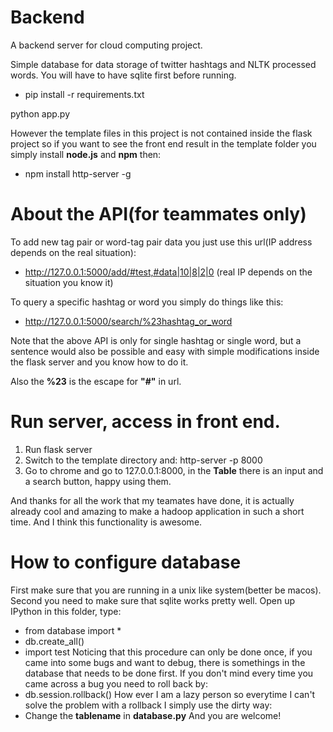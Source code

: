 # Backend

A backend server for cloud computing project. 

Simple database for data storage of twitter hashtags and NLTK processed words. You will have to have sqlite first before running.

- pip install -r requirements.txt

python app.py

However the template files in this project is not contained inside the flask project so if you want to see the front end result in the template folder you simply install **node.js** and **npm** then:

- npm install http-server -g

# About the API(for teammates only)

To add new tag pair or word-tag pair data you just use this url(IP address depends on the real situation):
- http://127.0.0.1:5000/add/#test,#data|10|8|2|0 (real IP depends on the situation you know it)

To query a specific hashtag or word you simply do things like this:
- http://127.0.0.1:5000/search/%23hashtag_or_word

Note that the above API is only for single hashtag or single word, but a sentence would also be possible and easy with simple modifications inside the flask server and you know how to do it.

Also the **%23** is the escape for **"#"** in url.

# Run server, access in front end.
1. Run flask server
2. Switch to the template directory and: http-server -p 8000
3. Go to chrome and go to 127.0.0.1:8000, in the **Table** there is an input and a search button, happy using them.

And thanks for all the work that my teamates have done, it is actually already cool and amazing to make a hadoop application in such a short time. And I think this functionality is awesome.

# How to configure database
First make sure that you are running in a unix like system(better be macos). Second you need to make sure that sqlite works pretty well. 
Open up IPython in this folder, type:
- from database import *
- db.create_all()
- import test
Noticing that this procedure can only be done once, if you came into some bugs and want to debug, there is somethings in the database that needs to be done first. If you don't mind every time you came across a bug you need to roll back by:
- db.session.rollback()
How ever I am a lazy person so everytime I can't solve the problem with a rollback I simply use the dirty way:
- Change the **__tablename__** in **database.py**
And you are welcome!

